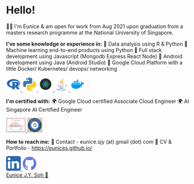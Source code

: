# Hello! 

👋🏼 I'm Eunice & am open for work from Aug 2021 upon graduation from a masters research programme at the National University of Singapore. 

**I've some knowledge or experience in:**
💼 Data analysis using R & Python
💼 Machine learning end-to-end products using Python
💼 Full stack development using Javascript (Mongodb Express React Node)
💼 Android development using Java (Android Studio)
💼 Google Cloud Platform with a little Docker/ Kubernetes/ devops/ networking

<a href="https://eunices.github.io/portfolio/portfolio-1/">
    <img src="img/ico-r.png" alt="" height="40"/>
</a>
<a href="https://eunices.github.io/portfolio/portfolio-1/">
    <img src="img/ico-python.png" alt="" height="40"/>
</a>
<a href="https://eunices.github.io/portfolio/portfolio-1/">
    <img src="img/ico-react.png" alt="" height="40"/>
</a>
<a href="https://eunices.github.io/portfolio/portfolio-1/">
    <img src="img/ico-java.png" alt="" height="40"/>
</a>
<a href="https://eunices.github.io/portfolio/portfolio-1/">
    <img src="img/ico-docker.png" alt="" height="40"/>
</a>

**I'm certified with:** 🌍 Google Cloud certified Associate Cloud Engineer
🌍 AI Singapore AI Certified Engineer


<a href="https://www.credential.net/profile/eunicesoh237176/wallet">
    <img src="img/cert-ai.png" alt="" height="40"/>
</a>

<a href="https://www.credential.net/profile/eunicesoh237176/wallet">
    <img src="img/cert-gcp.png" alt="" height="40"/>
</a>

**How to reach me:** 🌿 Contact - eunice.sjy (at) gmail (dot) com 
🌿 CV & Portfolio - https://eunices.github.io/

<a href="https://www.linkedin.com/in/eunicesoh/">
    <img src="img/ico-linkedin.png" alt="" height="40"/>
</a>
<a href="https://github.com/eunices">
    <img src="img/ico-github.png" alt="" height="40"/>
</a>

<div class="LI-profile-badge"  data-version="v1" data-size="medium" data-locale="en_US" data-type="horizontal" data-theme="light" data-vanity="eunicesoh"><a class="LI-simple-link" href='https://sg.linkedin.com/in/eunicesoh?trk=profile-badge'>Eunice J.Y. Soh 🌻</a></div>
